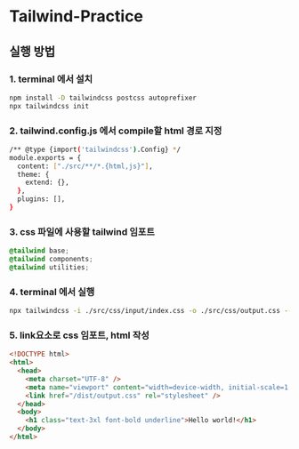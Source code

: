 # Tailwind-Practice

## 실행 방법

### 1. terminal 에서 설치

```bash
npm install -D tailwindcss postcss autoprefixer
npx tailwindcss init
```

### 2. tailwind.config.js 에서 compile할 html 경로 지정

```bash
/** @type {import('tailwindcss').Config} */
module.exports = {
  content: ["./src/**/*.{html,js}"],
  theme: {
    extend: {},
  },
  plugins: [],
}
```

### 3. css 파일에 사용할 tailwind 임포트

```css
@tailwind base;
@tailwind components;
@tailwind utilities;
```

### 4. terminal 에서 실행

```bash
npx tailwindcss -i ./src/css/input/index.css -o ./src/css/output.css --watch
```

### 5. link요소로 css 임포트, html 작성

```html
<!DOCTYPE html>
<html>
  <head>
    <meta charset="UTF-8" />
    <meta name="viewport" content="width=device-width, initial-scale=1.0" />
    <link href="/dist/output.css" rel="stylesheet" />
  </head>
  <body>
    <h1 class="text-3xl font-bold underline">Hello world!</h1>
  </body>
</html>
```
